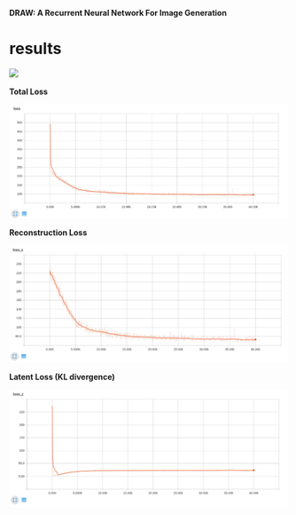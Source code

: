**DRAW: A Recurrent Neural Network For Image Generation** <br />

# results
<img src="./assets/all.gif" width="400" hight='300'>

**Total Loss**

<img src="./assets/loss.jpg" width="600" hight='250'>

**Reconstruction Loss**

<img src="./assets/xloss.jpg" width="600" hight='250'>

**Latent Loss (KL divergence)**

<img src="./assets/zloss.jpg" width="600" hight='250'>
